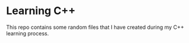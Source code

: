 # Learning C++
This repo contains some random files that I have created during my C++ learning process.